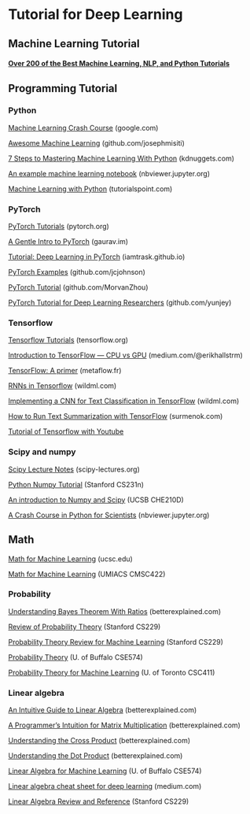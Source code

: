 # Tutorial for Deep Learning

## Machine Learning Tutorial

#### [Over 200 of the Best Machine Learning, NLP, and Python Tutorials](https://medium.com/machine-learning-in-practice/over-200-of-the-best-machine-learning-nlp-and-python-tutorials-2018-edition-dd8cf53cb7dc)

## Programming Tutorial

### Python

[Machine Learning Crash Course](https://developers.google.com/machine-learning/crash-course/) \(google.com\)

[Awesome Machine Learning](https://github.com/josephmisiti/awesome-machine-learning#python) \(github.com/josephmisiti\)

[7 Steps to Mastering Machine Learning With Python](http://www.kdnuggets.com/2015/11/seven-steps-machine-learning-python.html) \(kdnuggets.com\)

[An example machine learning notebook](http://nbviewer.jupyter.org/github/rhiever/Data-Analysis-and-Machine-Learning-Projects/blob/master/example-data-science-notebook/Example%20Machine%20Learning%20Notebook.ipynb) \(nbviewer.jupyter.org\)

[Machine Learning with Python](https://www.tutorialspoint.com/machine_learning_with_python/machine_learning_with_python_quick_guide.htm) \(tutorialspoint.com\)

### PyTorch <a id="03ef"></a>

[PyTorch Tutorials](http://pytorch.org/tutorials/) \(pytorch.org\)

[A Gentle Intro to PyTorch](http://blog.gaurav.im/2017/04/24/a-gentle-intro-to-pytorch/) \(gaurav.im\)

[Tutorial: Deep Learning in PyTorch](https://iamtrask.github.io/2017/01/15/pytorch-tutorial/) \(iamtrask.github.io\)

[PyTorch Examples](https://github.com/jcjohnson/pytorch-examples) \(github.com/jcjohnson\)

[PyTorch Tutorial](https://github.com/MorvanZhou/PyTorch-Tutorial) \(github.com/MorvanZhou\)

[PyTorch Tutorial for Deep Learning Researchers](https://github.com/yunjey/pytorch-tutorial) \(github.com/yunjey\)

### Tensorflow <a id="a1b6"></a>

[Tensorflow Tutorials](https://www.tensorflow.org/tutorials/) \(tensorflow.org\)

[Introduction to TensorFlow — CPU vs GPU](https://medium.com/@erikhallstrm/hello-world-tensorflow-649b15aed18c) \(medium.com/@erikhallstrm\)

[TensorFlow: A primer](https://blog.metaflow.fr/tensorflow-a-primer-4b3fa0978be3) \(metaflow.fr\)

[RNNs in Tensorflow](http://www.wildml.com/2016/08/rnns-in-tensorflow-a-practical-guide-and-undocumented-features/) \(wildml.com\)

[Implementing a CNN for Text Classification in TensorFlow](http://www.wildml.com/2015/12/implementing-a-cnn-for-text-classification-in-tensorflow/) \(wildml.com\)

[How to Run Text Summarization with TensorFlow](http://pavel.surmenok.com/2016/10/15/how-to-run-text-summarization-with-tensorflow/) \(surmenok.com\)

[Tutorial of Tensorflow with Youtube](https://github.com/Hvass-Labs/TensorFlow-Tutorials)

### Scipy and numpy <a id="347e"></a>

[Scipy Lecture Notes](http://www.scipy-lectures.org/) \(scipy-lectures.org\)

[Python Numpy Tutorial](http://cs231n.github.io/python-numpy-tutorial/) \(Stanford CS231n\)

[An introduction to Numpy and Scipy](https://engineering.ucsb.edu/~shell/che210d/numpy.pdf) \(UCSB CHE210D\)

[A Crash Course in Python for Scientists](http://nbviewer.jupyter.org/gist/rpmuller/5920182#ii.-numpy-and-scipy) \(nbviewer.jupyter.org\)

## Math <a id="8244"></a>

[Math for Machine Learning](https://people.ucsc.edu/~praman1/static/pub/math-for-ml.pdf) \(ucsc.edu\)

[Math for Machine Learning](http://www.umiacs.umd.edu/~hal/courses/2013S_ML/math4ml.pdf) \(UMIACS CMSC422\)

### Probability <a id="3209"></a>

[Understanding Bayes Theorem With Ratios](https://betterexplained.com/articles/understanding-bayes-theorem-with-ratios/) \(betterexplained.com\)

[Review of Probability Theory](http://cs229.stanford.edu/section/cs229-prob.pdf) \(Stanford CS229\)

[Probability Theory Review for Machine Learning](https://see.stanford.edu/materials/aimlcs229/cs229-prob.pdf) \(Stanford CS229\)

[Probability Theory](http://www.cedar.buffalo.edu/~srihari/CSE574/Chap1/Probability-Theory.pdf) \(U. of Buffalo CSE574\)

[Probability Theory for Machine Learning](http://www.cs.toronto.edu/~urtasun/courses/CSC411_Fall16/tutorial1.pdf) \(U. of Toronto CSC411\)

### Linear algebra <a id="492a"></a>

[An Intuitive Guide to Linear Algebra](https://betterexplained.com/articles/linear-algebra-guide/) \(betterexplained.com\)

[A Programmer’s Intuition for Matrix Multiplication](https://betterexplained.com/articles/matrix-multiplication/) \(betterexplained.com\)

[Understanding the Cross Product](https://betterexplained.com/articles/cross-product/) \(betterexplained.com\)

[Understanding the Dot Product](https://betterexplained.com/articles/vector-calculus-understanding-the-dot-product/) \(betterexplained.com\)

[Linear Algebra for Machine Learning](http://www.cedar.buffalo.edu/~srihari/CSE574/Chap1/LinearAlgebra.pdf) \(U. of Buffalo CSE574\)

[Linear algebra cheat sheet for deep learning](https://medium.com/towards-data-science/linear-algebra-cheat-sheet-for-deep-learning-cd67aba4526c) \(medium.com\)

[Linear Algebra Review and Reference](http://cs229.stanford.edu/section/cs229-linalg.pdf) \(Stanford CS229\)

